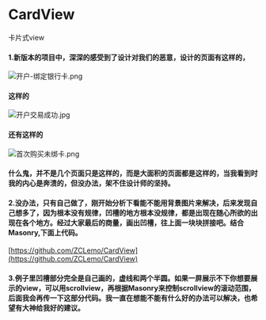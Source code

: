 # CardView
卡片式view

#### 1.新版本的项目中，深深的感受到了设计对我们的恶意，设计的页面有这样的，
![开户-绑定银行卡.png](https://upload-images.jianshu.io/upload_images/1930004-bd6d82386169118f.png?imageMogr2/auto-orient/strip%7CimageView2/2/w/1240)


#### 这样的
![开户交易成功.jpg](https://upload-images.jianshu.io/upload_images/1930004-81d80a2ca4e018d5.jpg?imageMogr2/auto-orient/strip%7CimageView2/2/w/1240)


#### 还有这样的
![首次购买未绑卡.png](https://upload-images.jianshu.io/upload_images/1930004-61d8daa8749e51ea.png?imageMogr2/auto-orient/strip%7CimageView2/2/w/1240)


#### 什么鬼，并不是几个页面只是这样的，而是大面积的页面都是这样的，当我看到时我的内心是奔溃的，但没办法，架不住设计师的坚持。

#### 2.没办法，只有自己做了，刚开始分析下看能不能用背景图片来解决，后来发现自己想多了，因为根本没有规律，凹槽的地方根本没规律，都是出现在随心所欲的出现在各个地方。经过大家最后的商量，画出凹槽，往上面一块块拼接吧。结合Masonry,下面上代码。

[https://github.com/ZCLemo/CardView](https://github.com/ZCLemo/CardView)

#### 3.例子里凹槽部分完全是自己画的，虚线和两个半圆。如果一屏展示不下你想要展示的view，可以用scrollview，再根据Masonry来控制scrollview的滚动范围，后面我会再传一下这部分代码。我一直在想能不能有什么好的办法可以解决，也希望有大神给我好的建议。
